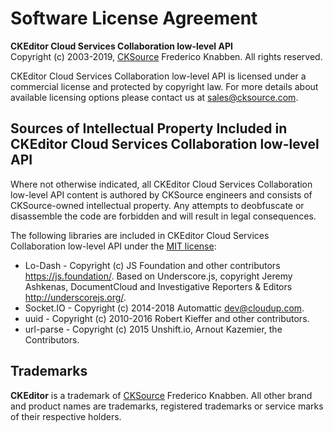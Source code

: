 Software License Agreement
==========================

**CKEditor Cloud Services Collaboration low-level API**<br>
Copyright (c) 2003-2019, [CKSource](http://cksource.com) Frederico Knabben. All rights reserved.

CKEditor Cloud Services Collaboration low-level API is licensed under a commercial license and protected by copyright law. 
For more details about available licensing options please contact us at sales@cksource.com.

Sources of Intellectual Property Included in CKEditor Cloud Services Collaboration low-level API
-----------------------------------------------------

Where not otherwise indicated, all CKEditor Cloud Services Collaboration low-level API content is authored by CKSource engineers and consists of CKSource-owned intellectual property.
Any attempts to deobfuscate or disassemble the code are forbidden and will result in legal consequences.

The following libraries are included in CKEditor Cloud Services Collaboration low-level API under the [MIT license](https://opensource.org/licenses/MIT):

* Lo-Dash - Copyright (c) JS Foundation and other contributors https://js.foundation/. Based on Underscore.js, copyright Jeremy Ashkenas, DocumentCloud and Investigative Reporters & Editors http://underscorejs.org/.
* Socket.IO - Copyright (c) 2014-2018 Automattic <dev@cloudup.com>.
* uuid - Copyright (c) 2010-2016 Robert Kieffer and other contributors.
* url-parse - Copyright (c) 2015 Unshift.io, Arnout Kazemier, the Contributors.

Trademarks
----------

**CKEditor** is a trademark of [CKSource](http://cksource.com) Frederico Knabben. All other brand and product names are trademarks, registered trademarks or service marks of their respective holders.
